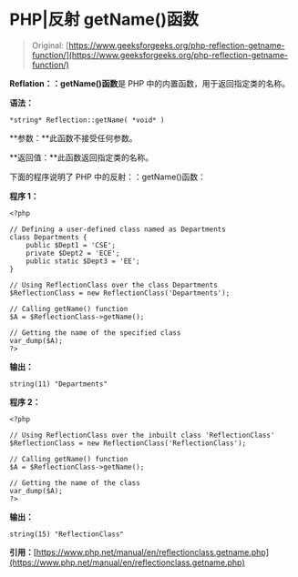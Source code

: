# PHP|反射 getName()函数

> Original: [https://www.geeksforgeeks.org/php-reflection-getname-function/](https://www.geeksforgeeks.org/php-reflection-getname-function/)

**Reflation：：getName()函数**是 PHP 中的内置函数，用于返回指定类的名称。

**语法：**

```
*string* Reflection::getName( *void* )
```

**参数：**此函数不接受任何参数。

**返回值：**此函数返回指定类的名称。

下面的程序说明了 PHP 中的反射：：getName()函数：

**程序 1：**

```
<?php

// Defining a user-defined class named as Departments
class Departments {
    public $Dept1 = 'CSE';
    private $Dept2 = 'ECE';
    public static $Dept3 = 'EE';
}

// Using ReflectionClass over the class Departments
$ReflectionClass = new ReflectionClass('Departments');

// Calling getName() function 
$A = $ReflectionClass->getName();

// Getting the name of the specified class
var_dump($A);
?>
```

**输出：**

```
string(11) "Departments"

```

**程序 2：**

```
<?php

// Using ReflectionClass over the inbuilt class 'ReflectionClass'
$ReflectionClass = new ReflectionClass('ReflectionClass');

// Calling getName() function 
$A = $ReflectionClass->getName();

// Getting the name of the class
var_dump($A);
?>
```

**输出：**

```
string(15) "ReflectionClass"

```

**引用：**[https://www.php.net/manual/en/reflectionclass.getname.php](https://www.php.net/manual/en/reflectionclass.getname.php)